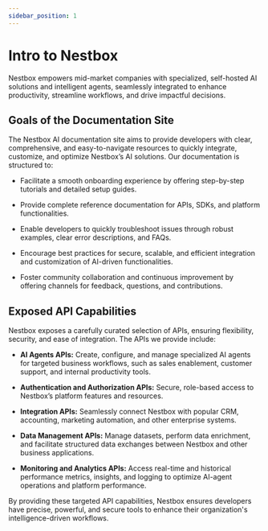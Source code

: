 ```yaml
---
sidebar_position: 1
---
```


# Intro to Nestbox

Nestbox empowers mid-market companies with specialized, self-hosted AI solutions and intelligent agents, seamlessly integrated to enhance productivity, streamline workflows, and drive impactful decisions.

## Goals of the Documentation Site 

The Nestbox AI documentation site aims to provide developers with clear, comprehensive, and easy-to-navigate resources to quickly integrate, customize, and optimize Nestbox’s AI solutions. Our documentation is structured to:

* Facilitate a smooth onboarding experience by offering step-by-step tutorials and detailed setup guides.

* Provide complete reference documentation for APIs, SDKs, and platform functionalities.

* Enable developers to quickly troubleshoot issues through robust examples, clear error descriptions, and FAQs.

* Encourage best practices for secure, scalable, and efficient integration and customization of AI-driven functionalities.

* Foster community collaboration and continuous improvement by offering channels for feedback, questions, and contributions.

## **Exposed API Capabilities**

Nestbox exposes a carefully curated selection of APIs, ensuring flexibility, security, and ease of integration. The APIs we provide include:

* **AI Agents APIs:** Create, configure, and manage specialized AI agents for targeted business workflows, such as sales enablement, customer support, and internal productivity tools.

* **Authentication and Authorization APIs:** Secure, role-based access to Nestbox’s platform features and resources.

* **Integration APIs:** Seamlessly connect Nestbox with popular CRM, accounting, marketing automation, and other enterprise systems.

* **Data Management APIs:** Manage datasets, perform data enrichment, and facilitate structured data exchanges between Nestbox and other business applications.

* **Monitoring and Analytics APIs:** Access real-time and historical performance metrics, insights, and logging to optimize AI-agent operations and platform performance.

By providing these targeted API capabilities, Nestbox ensures developers have precise, powerful, and secure tools to enhance their organization's intelligence-driven workflows.
